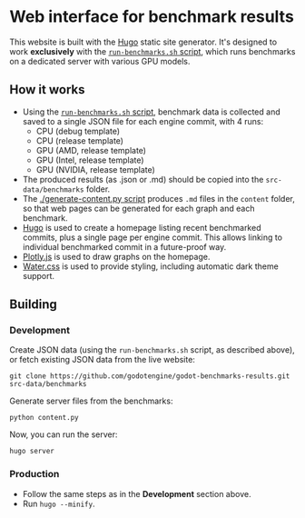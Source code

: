 # Web interface for benchmark results

This website is built with the [Hugo](https://gohugo.io/) static site generator.
It's designed to work **exclusively** with the [`run-benchmarks.sh` script](../run-benchmarks.sh),
which runs benchmarks on a dedicated server with various GPU models.

## How it works

- Using the [`run-benchmarks.sh` script](../run-benchmarks.sh), benchmark data
  is collected and saved to a single JSON file for each engine commit, with 4 runs:
  - CPU (debug template)
  - CPU (release template)
  - GPU (AMD, release template)
  - GPU (Intel, release template)
  - GPU (NVIDIA, release template)
- The produced results (as .json or .md) should be copied into the `src-data/benchmarks` folder.
- The [./generate-content.py script](./generate-content.py) produces `.md` files
  in the `content` folder, so that web pages can be generated for each graph and each benchmark.
- [Hugo](https://gohugo.io/) is used to create a homepage listing recent
  benchmarked commits, plus a single page per engine commit. This allows linking
  to individual benchmarked commit in a future-proof way.
- [Plotly.js](https://plotly.com/javascript/) is used to draw graphs on the homepage.
- [Water.css](https://watercss.kognise.dev/) is used to provide styling,
  including automatic dark theme support.

## Building

### Development

Create JSON data (using the `run-benchmarks.sh` script, as described above),
or fetch existing JSON data from the live website:

```shell
git clone https://github.com/godotengine/godot-benchmarks-results.git src-data/benchmarks
```

Generate server files from the benchmarks:

```shell
python content.py
```

Now, you can run the server:

```shell
hugo server
```

### Production

- Follow the same steps as in the **Development** section above.
- Run `hugo --minify`.
